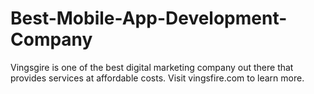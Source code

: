 # Best-Mobile-App-Development-Company
Vingsgire is one of the best digital marketing company out there that provides services at affordable costs. Visit vingsfire.com to learn more. 
